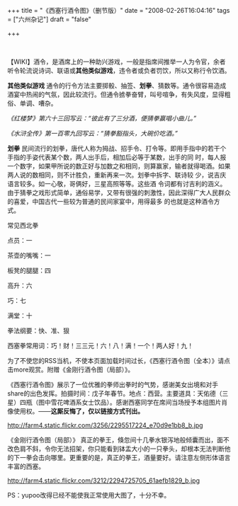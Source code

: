 +++
title = "《西塞行酒令图》（删节版）"
date = "2008-02-26T16:04:16"
tags = ["六州杂记"]
draft = "false"

+++

  &nbsp;


【WIKI】酒令，是酒席上的一种助兴游戏，一般是指席间推举一人为令官，余者听令轮流说诗词、联语或**其他类似游戏**，违令者或负者罚饮，所以又称行令饮酒。
  
**其他类似游戏** 通令的行令方法主要掷骰、抽签、**划拳**、猜数等。通令很容易造成酒宴中热闹的气氛，因此较流行。但通令掳拳奋臂，叫号喧争，有失风度，显得粗俗、单调、嘈杂。
  
_《红楼梦》第六十三回写云：“彼此有了三分酒，便猜拳赢唱小曲儿。”_
  
_《水浒全传》第一百零九回写云：“猜拳豁指头，大碗价吃酒。”_
  
**划拳** 民间流行的划拳，唐代人称为拇战、招手令、打令等。即用手指中的若干个手指的手姿代表某个数，两人出手后，相加后必等于某数，出手的同 时，每人报一个数字，如果甲所说的数正好与加数之和相同，则算赢家，输者就得喝酒。如果两人说的数相同，则不计胜负，重新再来一次。划拳中拆字、联诗较 少，说吉庆语言较多。如一心敬，哥俩好，三星高照等等。这些酒 令词都有讨吉利的涵义。由于猜拳之戏形式简单，通俗易学，又带有很强的刺激性，因此深得广大人民群众的喜爱，中国古代一些较为普通的民间家宴中，用得最多 的也就是这种酒令方式。
  
常见西北拳
  
点员：一
  
茶壶的嘴嘴：一
  
板凳的腿腿：四
  
高升：六
  
巧：七
  
满堂：十
  
拳法纲要：快、准、狠
  
西塞拳常用词：巧！财！三三元！六！八！满！一个！两人好！九！
  
为了不使您的RSS当机，不使本页面加载时间过长，《西塞行酒令图（全本）》请点击more观赏。附赠《金刚行酒令图（局部）》。
  



  
《西塞行酒令图》展示了一位优雅的拳师出拳时的气势，感谢美女出境和对手share的出色发挥。拍摄时间：戊子年春节。地点：西营。主要道具：天佑德（三星）四瓶（图中雪花啤酒系女士饮品）。感谢西塞同学在席间当场授予本组图片肖像使用权。——**这厮反悔了，仅以链接方式刊出。**
  
http://farm4.static.flickr.com/3256/2295517224_e70d9e1bb8_b.jpg


  《金刚行酒令图（局部）》 真正的拳王，倏忽间十几拳水银泻地般倾囊而出，面不改色肩不斜，令你无法招架，你只能看到钵盂大小的一只拳头，却根本无法判断他的下一拳会击向哪里。更重要的是，真正的拳王，酒量要好。请注意左侧形体语言丰富的西塞。



  http://farm4.static.flickr.com/3212/2294725705_61aefb1829_b.jpg



  PS：yupoo改得已经不能使我正常使用大图了，十分不幸。
